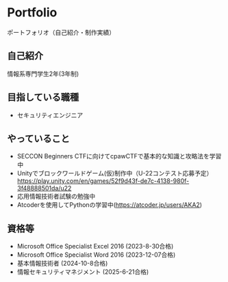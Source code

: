 # Portfolio
ポートフォリオ（自己紹介・制作実績）

## 自己紹介
情報系専門学生2年(3年制)   

## 目指している職種
- セキュリティエンジニア

## やっていること
- SECCON Beginners CTFに向けてcpawCTFで基本的な知識と攻略法を学習中
- Unityでブロックワールドゲーム(仮)制作中（U-22コンテスト応募予定）
  https://play.unity.com/en/games/52f9d43f-de7c-4138-980f-3f48888501da/u22
- 応用情報技術者試験の勉強中
- Atcoderを使用してPythonの学習中(https://atcoder.jp/users/AKA2)
  
## 資格等
- Microsoft Office Specialist Excel 2016
  (2023-8-30合格)
- Microsoft Office Specialist Word 2016
  (2023-12-07合格)
- 基本情報技術者
  (2024-10-8合格)
- 情報セキュリティマネジメント
  (2025-6-21合格)
